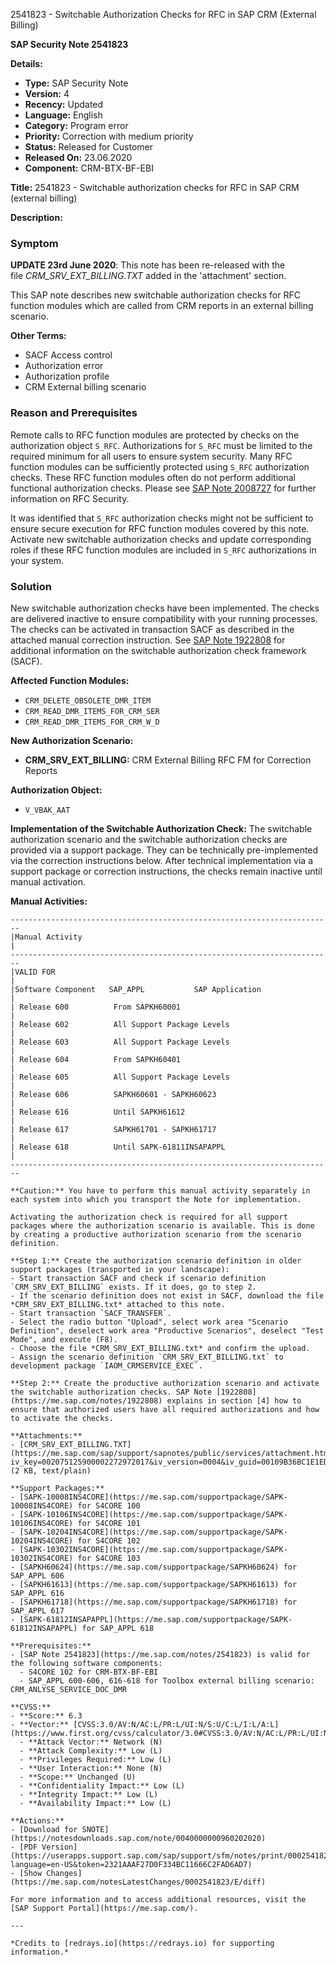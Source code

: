 2541823 - Switchable Authorization Checks for RFC in SAP CRM (External Billing)

**SAP Security Note 2541823**

**Details:**
- **Type:** SAP Security Note
- **Version:** 4
- **Recency:** Updated
- **Language:** English
- **Category:** Program error
- **Priority:** Correction with medium priority
- **Status:** Released for Customer
- **Released On:** 23.06.2020
- **Component:** CRM-BTX-BF-EBI

**Title:**
2541823 - Switchable authorization checks for RFC in SAP CRM (external billing)

**Description:**

### Symptom
**UPDATE 23rd June 2020**: This note has been re-released with the file *CRM_SRV_EXT_BILLING.TXT* added in the 'attachment' section.

This SAP note describes new switchable authorization checks for RFC function modules which are called from CRM reports in an external billing scenario.

**Other Terms:**
- SACF Access control
- Authorization error
- Authorization profile
- CRM External billing scenario

### Reason and Prerequisites
Remote calls to RFC function modules are protected by checks on the authorization object `S_RFC`. Authorizations for `S_RFC` must be limited to the required minimum for all users to ensure system security. Many RFC function modules can be sufficiently protected using `S_RFC` authorization checks. These RFC function modules often do not perform additional functional authorization checks. Please see [SAP Note 2008727](https://me.sap.com/notes/2008727) for further information on RFC Security.

It was identified that `S_RFC` authorization checks might not be sufficient to ensure secure execution for RFC function modules covered by this note. Activate new switchable authorization checks and update corresponding roles if these RFC function modules are included in `S_RFC` authorizations in your system.

### Solution
New switchable authorization checks have been implemented. The checks are delivered inactive to ensure compatibility with your running processes. The checks can be activated in transaction SACF as described in the attached manual correction instruction. See [SAP Note 1922808](https://me.sap.com/notes/1922808) for additional information on the switchable authorization check framework (SACF).

**Affected Function Modules:**
- `CRM_DELETE_OBSOLETE_DMR_ITEM`
- `CRM_READ_DMR_ITEMS_FOR_CRM_SER`
- `CRM_READ_DMR_ITEMS_FOR_CRM_W_D`

**New Authorization Scenario:**
- **CRM_SRV_EXT_BILLING:** CRM External Billing RFC FM for Correction Reports

**Authorization Object:**
- `V_VBAK_AAT`

**Implementation of the Switchable Authorization Check:**
The switchable authorization scenario and the switchable authorization checks are provided via a support package. They can be technically pre-implemented via the correction instructions below. After technical implementation via a support package or correction instructions, the checks remain inactive until manual activation.

**Manual Activities:**
```plaintext
------------------------------------------------------------------------
|Manual Activity                                                                                           |
------------------------------------------------------------------------
|VALID FOR                                                                                                 |
|Software Component   SAP_APPL           SAP Application                                                    |
| Release 600          From SAPKH60001                                                                    |
| Release 602          All Support Package Levels                                                         |
| Release 603          All Support Package Levels                                                         |
| Release 604          From SAPKH60401                                                                    |
| Release 605          All Support Package Levels                                                         |
| Release 606          SAPKH60601 - SAPKH60623                                                            |
| Release 616          Until SAPKH61612                                                                    |
| Release 617          SAPKH61701 - SAPKH61717                                                            |
| Release 618          Until SAPK-61811INSAPAPPL                                                           |
------------------------------------------------------------------------

**Caution:** You have to perform this manual activity separately in each system into which you transport the Note for implementation.

Activating the authorization check is required for all support packages where the authorization scenario is available. This is done by creating a productive authorization scenario from the scenario definition.

**Step 1:** Create the authorization scenario definition in older support packages (transported in your landscape):
- Start transaction SACF and check if scenario definition `CRM_SRV_EXT_BILLING` exists. If it does, go to step 2.
- If the scenario definition does not exist in SACF, download the file *CRM_SRV_EXT_BILLING.txt* attached to this note.
- Start transaction `SACF_TRANSFER`.
- Select the radio button "Upload", select work area "Scenario Definition", deselect work area "Productive Scenarios", deselect "Test Mode", and execute (F8).
- Choose the file *CRM_SRV_EXT_BILLING.txt* and confirm the upload.
- Assign the scenario definition `CRM_SRV_EXT_BILLING.txt` to development package `IAOM_CRMSERVICE_EXEC`.

**Step 2:** Create the productive authorization scenario and activate the switchable authorization checks. SAP Note [1922808](https://me.sap.com/notes/1922808) explains in section [4] how to ensure that authorized users have all required authorizations and how to activate the checks.

**Attachments:**
- [CRM_SRV_EXT_BILLING.TXT](https://me.sap.com/sap/support/sapnotes/public/services/attachment.htm?iv_key=002075125900002272972017&iv_version=0004&iv_guid=00109B36BC1E1EDAAD8A98C3583700DB) (2 KB, text/plain)

**Support Packages:**
- [SAPK-10008INS4CORE](https://me.sap.com/supportpackage/SAPK-10008INS4CORE) for S4CORE 100
- [SAPK-10106INS4CORE](https://me.sap.com/supportpackage/SAPK-10106INS4CORE) for S4CORE 101
- [SAPK-10204INS4CORE](https://me.sap.com/supportpackage/SAPK-10204INS4CORE) for S4CORE 102
- [SAPK-10302INS4CORE](https://me.sap.com/supportpackage/SAPK-10302INS4CORE) for S4CORE 103
- [SAPKH60624](https://me.sap.com/supportpackage/SAPKH60624) for SAP_APPL 606
- [SAPKH61613](https://me.sap.com/supportpackage/SAPKH61613) for SAP_APPL 616
- [SAPKH61718](https://me.sap.com/supportpackage/SAPKH61718) for SAP_APPL 617
- [SAPK-61812INSAPAPPL](https://me.sap.com/supportpackage/SAPK-61812INSAPAPPL) for SAP_APPL 618

**Prerequisites:**
- [SAP Note 2541823](https://me.sap.com/notes/2541823) is valid for the following software components:
  - S4CORE 102 for CRM-BTX-BF-EBI
  - SAP_APPL 600-606, 616-618 for Toolbox external billing scenario: CRM_ANLYSE_SERVICE_DOC_DMR

**CVSS:**
- **Score:** 6.3
- **Vector:** [CVSS:3.0/AV:N/AC:L/PR:L/UI:N/S:U/C:L/I:L/A:L](https://www.first.org/cvss/calculator/3.0#CVSS:3.0/AV:N/AC:L/PR:L/UI:N/S:U/C:L/I:L/A:L)
  - **Attack Vector:** Network (N)
  - **Attack Complexity:** Low (L)
  - **Privileges Required:** Low (L)
  - **User Interaction:** None (N)
  - **Scope:** Unchanged (U)
  - **Confidentiality Impact:** Low (L)
  - **Integrity Impact:** Low (L)
  - **Availability Impact:** Low (L)

**Actions:**
- [Download for SNOTE](https://notesdownloads.sap.com/note/0040000000960202020)
- [PDF Version](https://userapps.support.sap.com/sap/support/sfm/notes/print/0002541823?language=en-US&token=2321AAAF27D0F334BC11666C2FAD6AD7)
- [Show Changes](https://me.sap.com/notesLatestChanges/0002541823/E/diff)

For more information and to access additional resources, visit the [SAP Support Portal](https://me.sap.com/).

---

*Credits to [redrays.io](https://redrays.io) for supporting information.*